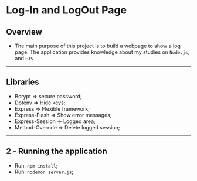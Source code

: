# Log-In and LogOut Page

## Overview
- The main purpose of this project is to build a webpage to show a log page. The application provides knowledge about my studies on `Node.js`, and `EJS`

<hr>

## Libraries 

- Bcrypt => secure password;
- Dotenv => Hide keys;
- Express => Flexible framework;
- Express-Flash => Show error messages;
- Express-Session => Logged area;
- Method-Override => Delete logged session;


<hr>

## 2 - Running the application

- Run: `npm install`;
- Run: `nodemon server.js`;
